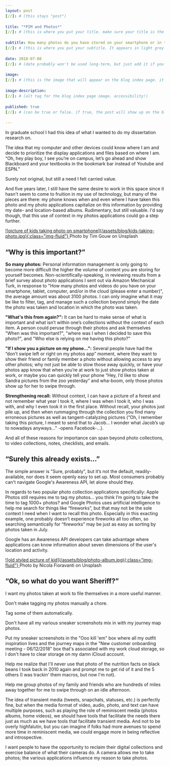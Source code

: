 ```yaml
---
layout: post
[//]: # (this stays "post")

title: "*PIM and Photos*"
[//]: # (this is where you put your title. make sure your title is the same name as the file)

subtitle: How many photos do you have stored on your smartphone or in the cloud?
[//]: # (this is where you put your subtitle. It appears in light grey under the title currently and underneath post on blog post index listing)

date: 2018-07-08
[//]: # (date probably won't be used long-term, but just add it if you want)

image: 
[//]: # (this is the image that will appear on the blog index page. it'll be a fixed dimension for all images used. I may have to have 2 images; one for the blog index page and one for the header of the post itself)

image-description: 
[//]: # (alt tag for the blog index page image. accessibility!)

published: true
[//]: # (can be true or false. if true, the post will show up on the blog index page, if not, it won't.)

---
```


In graduate school I had this idea of what I wanted to do my dissertation research on.

The idea that my computer and other devices could know where I am and decide to prioritize the display applications and files based on where I am. “Oh, hey play boy, I see you’re on campus, let’s go ahead and show Blackboard and your textbooks in the bookmark bar instead of Youtube and ESPN.”

Surely not original, but still a need I felt carried value.

And five years later, I still have the same desire to work in this space since it hasn't seem to come to fruition in my use of technology, but many of the pieces are there: my phone knows when and even where I have taken this photo and my photo applications capitalize on this information by providing my date- and location-based albums. Rudimentary, but still valuable. I'd say though, that this use of context in my photos applications could go a step further.

<a data-fancybox href="/assets/blog/kids-taking-photo.jpg">
![picture of kids taking photo on smartphone](/assets/blog/kids-taking-photo.jpg){:class="img-fluid"}
</a>
Photo by Tim Gouw on Unsplash


“Why is this important?”
---------------------------
**So many photos:** Personal information management is only going to become more difficult the higher the volume of content you are storing for yourself becomes. Non-scientifically-speaking, in reviewing results from a brief survey about photo applications I sent out via Amazon Mechanical Turk, in response to "How many photos and videos do you have on your smartphone, tablet, computer, and/or in the cloud (please enter a number)", the average amount was about 3100 photos. I can only imagine what it may be like to filter, tag, and manage such a collection beyond simply the date the photo was taken and location in which the photo was taken.

**"What's this from again?":** It can be hard to make sense of what is important and what isn’t within one’s collections without the context of each item. A person could peruse through their photos and ask themselves "When was this important?", "where was I when I decided to save this photo?", and "Who else is relying on me having this photo?"

**"If I show you a picture on my phone...":** Several people have had the “don’t swipe left or right on my photos app” moment, where they want to show their friend or family member a photo without allowing access to any other photos; why not just be able to stow those away quickly, or have your photos app know that when you’re at work to just show photos taken at work, or maybe you can quickly tell your phone “Hey, I’d like to show Sandra pictures from the zoo yesterday” and wha-boom, only those photos show up for her to swipe through.

**Strengthening recall:** Without context, I can have a picture of a forest and not remember what year I took it, where I was when I took it, who I was with, and why I even took it in the first place. Without recall, your photos just pile up, and then when rummaging through the collection you find many erroneous pictures as well as tangent-catalyzing pictures (“Oh, I remember taking this picture, I meant to send that to Jacob…  I wonder what Jacob’s up to nowadays anyways…" -opens Facebook-…).

And all of these reasons for importance can span beyond photo collections, to video collections, notes, checklists, and emails.

“Surely this already exists…”
---------------------------
The simple answer is "Sure, probably", but it’s not the default, readily-available, nor does it seem openly easy to set up. Most consumers probably can't navigate Google's Awareness API, let alone should they.

In regards to two popular photo collection applications specifically: Apple Photos still requires me to tag my photos… you think I’m going to take the time to tag 1000+ photos? and Google Photos uses artificial intelligence to help me search for things like “fireworks”, but that may not be the sole context I need when I want to recall this photo. Especially in this exacting example, one probably doesn’t experience fireworks all too often, so searching semantically for “fireworks” may be just as easy as sorting by photos taken in July.

Google has an Awareness API developers can take advantage where applications can know information about seven dimensions of the user's location and activity.

<a data-fancybox href="/assets/blog/photo-album.jpg">
![old styled picture of kid](/assets/blog/photo-album.jpg){:class="img-fluid"}
</a>
Photo by Nicola Fioravanti on Unsplash

“Ok, so what do you want Sheriff?”
---------------------------
I want my photos taken at work to file themselves in a more useful manner.

Don't make tagging my photos manually a chore. 

Tag some of them automatically. 

Don't have all my various sneaker screenshots mix in with my journey map photos. 

Put my sneaker screenshots in the "Ooo kill 'em" box where all my outfit inspiration lives and the journey maps in the "New customer onboarding meeting - 06/12/2018" box that's associated with my work cloud storage, so I don't have to clear storage on my damn iCloud account. 

Help me realize that I'll never use that photo of the nutrition facts on black beans I took back in 2010 again and prompt me to get rid of it and the 5 others (I was trackin' them macros, but now I'm not).

Help me group photos of my family and friends who are hundreds of miles away together for me to swipe through on an idle afternoon.

The idea of transient media (tweets, snapchats, statuses, etc.) is perfectly fine, but when the media format of video, audio, photo, and text can have multiple purposes, such as playing the role of reminiscent media (photos albums, home videos), we should have tools that facilitate the needs there just as much as we have tools that facilitate transient media. And not to be overly highfalutin, but you can imagine if folks had more avenues to spend more time in reminiscent media, we could engage more in being reflective and introspective.

I want people to have the opportunity to reclaim their digital collections and exercise balance of what their cameras do. A camera allows me to take photos; the various applications influence my reason to take photos.